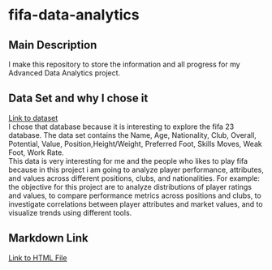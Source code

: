 # fifa-data-analytics
## Main Description
I make this repository to store the information and all progress  for my Advanced Data Analytics project.

## Data Set and why I chose it
[Link to dataset](https://www.kaggle.com/datasets/stefanoleone992/fifa-23-complete-player-dataset)   
I chose that database because it is interesting to explore the fifa 23 database. The data set contains the Name, Age, Nationality, Club, Overall, Potential, Value, Position,Height/Weight, Preferred Foot, Skills Moves, Weak Foot, Work Rate.   
This data is very interesting for me and the people who likes to play fifa because in this project i am going to analyze player performance, attributes, and values across different positions, clubs, and nationalities. 
For example: the objective for this project are to analyze distributions of player ratings and values, to compare performance metrics across positions and clubs, to investigate correlations between player attributes and market values, and to visualize trends using different tools.

## Markdown Link
[Link to HTML File](fifaplayersproject.html) 
